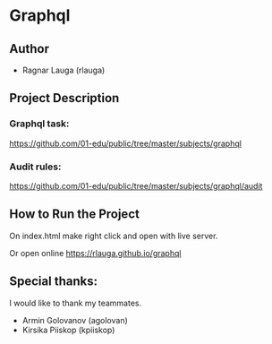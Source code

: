 # Graphql

## Author
- Ragnar Lauga (rlauga) 

## Project Description

### Graphql task:

https://github.com/01-edu/public/tree/master/subjects/graphql

### Audit rules:

https://github.com/01-edu/public/tree/master/subjects/graphql/audit


## How to Run the Project

On index.html make right click and open with live server.

Or open online https://rlauga.github.io/graphql



## Special thanks: 
I would like to thank my teammates.
- Armin Golovanov (agolovan)
- Kirsika Piiskop (kpiiskop)
